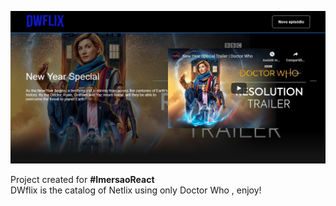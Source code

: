 ![](https://github.com/arutsuroo/dwflix/blob/master/src/assets/img/dwflix.PNG)

Project created for **#ImersaoReact** <br>
DWflix is the catalog of Netlix using only Doctor Who , enjoy!
